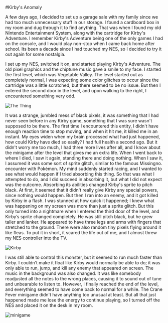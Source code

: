 #Kirby's Anomaly 

A few days ago, I decided to set up a garage sale with my family since we had too much unnecessary stuff in our storage. I found a cardboard box in my room and dug through it to find anything. That was when I found my old Nintendo Entertainment System, along with the cartridge for Kirby's Adventure. I remember Kirby's Adventure being one of the only games I had on the console, and I would play non-stop when I came back home after school. Its been a decade since I had touched my NES, so I decided to try it out again for some nostalgia.

I set up my NES, switched it on, and started playing Kirby's Adventure. The old pixel graphics and the chiptune music gave a smile to my face. I started the first level, which was Vegetable Valley. The level started out as completely normal, I was expecting some color glitches to occur since the cartridge was a little scratched, but there seemed to be no issue. But then I entered the second door in the level, and upon walking to the right, I encountered something very odd.

![The Thing](https://media.discordapp.net/attachments/957605375518056460/1096739327880474634/TheThing_copy_762x614_copy_571x460.png?width=504&height=406)

It was a strange, jumbled mess of black pixels, it was something that I had never seen before in any Kirby game, something that I was sure wasn't supposed to be there. The first time I encountered this entity, I didn't have enough reaction time to stop moving, and when it hit me, it killed me in an instant. My eyes widen when my brain processed what had just happened, how could Kirby have died so easily? I had full health a second ago. But it didn't worry me too much, I had three more lives after all, and I know about the minigame after the level that gives me an extra life. When I went back to where I died, I saw it again, standing there and doing nothing. When I saw it, I assumed it was some sort of sprite glitch, similar to the famous Missingno. encounter with Pokémon. My mind suddenly started racing, and I wanted to see what would happen if I tried absorbing this thing. So that was what I attempted to do, and I did succeed in absorbing it, but what I did not expect was the outcome. Absorbing its abilities changed Kirby's sprite to pitch black. At first, it seemed that it didn't really give Kirby any special powers, since nothing would happen. But then I ran into an enemy, and it got killed by Kirby in a flash. I was stunned at how quick it happened; I knew what was happening on my screen was more than just a sprite glitch. But this only turned into a nightmare when I entered the third door of the level, and Kirby’s sprite changed completely. He was still pitch black, but he grew taller and lanker. He appeared to have three legs and arms with fingers that stretched to the ground. There were also random tiny pixels flying around it like fleas. To put it in short, it scared the life out of me, and I almost threw my NES controller into the TV.

![Kirby](https://media.discordapp.net/attachments/957605375518056460/1096737193193644112/TheThing_copy_747x536.png?width=566&height=406)

I was still able to control this monster, but it seemed to run much faster than Kirby. I couldn’t make it float like Kirby would normally be able to do; it was only able to run, jump, and kill any enemy that appeared on screen. The music in the background was also changed. It was like somebody readjusted all the notes to the wrong places, causing it to sound out of tune and unbearable to listen to. However, I finally reached the end of the level, and everything seemed to have come back to normal for a while. The Crane Fever minigame didn't have anything too unusual at least. But all that just happened made me lose the energy to continue playing, so I turned off the NES and placed it on the desk in my room.

![minigame](https://media.discordapp.net/attachments/957605375518056460/1097240278542323722/minigame.png)